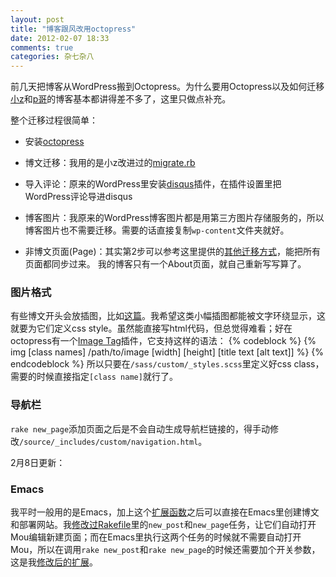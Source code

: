 ```yaml
---
layout: post
title: "博客跟风改用octopress"
date: 2012-02-07 18:33
comments: true
categories: 杂七杂八
---
```

前几天把博客从WordPress搬到Octopress。为什么要用Octopress以及如何迁移[小z](http://blog.yxwang.me/2011/11/migrated-to-octopress/)和[p哥](http://chenyufei.info/blog/2011-12-13/migrate-to-octopress/)的博客基本都讲得差不多了，这里只做点补充。

整个迁移过程很简单：

* 安装[octopress](http://octopress.org/docs/setup/)

* 博文迁移：我用的是小z改进过的[migrate.rb](https://gist.github.com/1403202)

* 导入评论：原来的WordPress里安装[disqus](http://disqus.com/)插件，在插件设置里把WordPress评论导进disqus

* 博客图片：我原来的WordPress博客图片都是用第三方图片存储服务的，所以博客图片也不需要迁移。需要的话直接复制`wp-content`文件夹就好。

* 非博文页面(Page)：其实第2步可以参考这里提供的[其他迁移方式](https://github.com/mojombo/jekyll/wiki/Blog-Migrations)，能把所有页面都同步过来。
我的博客只有一个About页面，就自己重新写写算了。

### 图片格式
有些博文开头会放插图，比如[这篇](http://xoyo.name/2011/05/why-human-need-tolerant/)。我希望这类小幅插图都能被文字环绕显示，这就要为它们定义css style。虽然能直接写html代码，但总觉得难看；好在octopress有一个[Image Tag](http://octopress.org/docs/plugins/image-tag/)插件，它支持这样的语法：
{% codeblock %}
{% img [class names] /path/to/image [width] [height] [title text [alt text]] %}
{% endcodeblock %}
所以只要在`/sass/custom/_styles.scss`里定义好css class，需要的时候直接指定`[class name]`就行了。

### 导航栏
`rake new_page`添加页面之后是不会自动生成导航栏链接的，得手动修改`/source/_includes/custom/navigation.html`。

2月8日更新：
### Emacs
我平时一般用的是Emacs，加上这个[扩展函数](https://github.com/gfreezy/octopress-emacs)之后可以直接在Emacs里创建博文和部署网站。我[修改过Rakefile](https://github.com/xoyowade/octopress)里的`new_post`和`new_page`任务，让它们自动打开Mou编辑新建页面；而在Emacs里执行这两个任务的时候就不需要自动打开Mou，所以在调用`rake new_post`和`rake new_page`的时候还需要加个开关参数，这是我[修改后的扩展](https://gist.github.com/1760275)。

